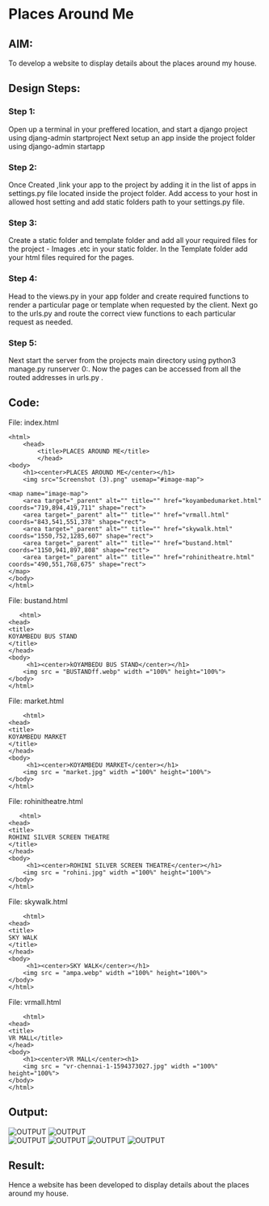 # Places Around Me
## AIM:
To develop a website to display details about the places around my house.

## Design Steps:

### Step 1:
Open up a terminal in your preffered location, and start a django project using djang-admin startproject <your-project-name> Next setup an app inside the project folder using django-admin startapp <your-app-name>
### Step 2:
Once Created ,link your app to the project by adding it in the list of apps in settings.py file located inside the project folder. Add access to your host in allowed host setting and add static folders path to your settings.py file.
### Step 3:
Create a static folder and template folder and add all your required files for the project - Images .etc in your static folder. In the Template folder add your html files required for the pages.
### Step 4:
Head to the views.py in your app folder and create required functions to render a particular page or template when requested by the client. Next go to the urls.py and route the correct view functions to each particular request as needed.
### Step 5:
Next start the server from the projects main directory using python3 manage.py runserver 0:<portnumber>. Now the pages can be accessed from all the routed addresses in urls.py .

## Code:
File: index.html
```
<html>
    <head>
        <title>PLACES AROUND ME</title>
        </head>
<body>
    <h1><center>PLACES AROUND ME</center></h1>    
    <img src="Screenshot (3).png" usemap="#image-map">

<map name="image-map">
    <area target="_parent" alt="" title="" href="koyambedumarket.html" coords="719,894,419,711" shape="rect">
    <area target="_parent" alt="" title="" href="vrmall.html" coords="843,541,551,378" shape="rect">
    <area target="_parent" alt="" title="" href="skywalk.html" coords="1550,752,1285,607" shape="rect">
    <area target="_parent" alt="" title="" href="bustand.html" coords="1150,941,897,808" shape="rect">
    <area target="_parent" alt="" title="" href="rohinitheatre.html" coords="490,551,768,675" shape="rect">
</map>
</body>
</html>
```    
File: bustand.html
```
   <html>
<head>
<title>
KOYAMBEDU BUS STAND
</title>
</head>
<body>
     <h1><center>kOYAMBEDU BUS STAND</center></h1>
    <img src = "BUSTANDff.webp" width ="100%" height="100%">
</body>
</html>
```
File: market.html
```
    <html>
<head>
<title>
KOYAMBEDU MARKET
</title>
</head>
<body>
     <h1><center>KOYAMBEDU MARKET</center></h1>
    <img src = "market.jpg" width ="100%" height="100%">
</body>
</html>
```
File: rohinitheatre.html
```
   <html>
<head>
<title>
ROHINI SILVER SCREEN THEATRE
</title>
</head>
<body>
     <h1><center>ROHINI SILVER SCREEN THEATRE</center></h1>
    <img src = "rohini.jpg" width ="100%" height="100%">
</body>
</html>
```
File: skywalk.html
```
    <html>
<head>
<title>
SKY WALK
</title>
</head>
<body>
     <h1><center>SKY WALK</center></h1>
    <img src = "ampa.webp" width ="100%" height="100%">
</body>
</html>
```
File: vrmall.html
```
    <html>
<head>
<title>
VR MALL</title>
</head>
<body>
    <h1><center>VR MALL</center><h1>
    <img src = "vr-chennai-1-1594373027.jpg" width ="100%" height="100%">
</body>
</html>
```
    
## Output:
![OUTPUT](./ex04out1.png)
![OUTPUT](./ex04out2.png)    
![OUTPUT](./ex04out3.png)
![OUTPUT](./ex04out4.png)
![OUTPUT](./ex04out5.png)
![OUTPUT](./ex04out6.png)    
## Result:
Hence a website has been developed to display details about the places around my house.


